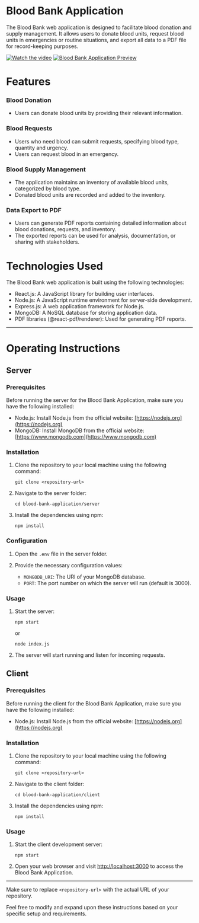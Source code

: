 # Blood Bank Application
The Blood Bank web application is designed to facilitate blood donation and supply management. It allows users to donate blood units, request blood units in emergencies or routine situations, and export all data to a PDF file for record-keeping purposes.

[![Watch the video](https://img.youtube.com/vi/f-PpMsrrtIk/maxresdefault.jpg)](https://www.youtube.com/watch?v=f-PpMsrrtIk)
[![Blood Bank Application Preview](https://img.youtube.com/vi/VIDEO_ID_HERE/maxresdefault.jpg)](https://www.youtube.com/watch?v=VIDEO_ID_HERE)



# Features

### Blood Donation

  * Users can donate blood units by providing their relevant information.

 ### Blood Requests

  * Users who need blood can submit requests, specifying blood type, quantity and urgency.
  * Users can request blood in an emergency.

 ### Blood Supply Management
 
  * The application maintains an inventory of available blood units, categorized by blood type.
  * Donated blood units are recorded and added to the inventory.

 ### Data Export to PDF

  * Users can generate PDF reports containing detailed information about blood donations, requests, and inventory.
  * The exported reports can be used for analysis, documentation, or sharing with stakeholders.

# Technologies Used
 The Blood Bank web application is built using the following technologies:

  * React.js: A JavaScript library for building user interfaces.
  * Node.js: A JavaScript runtime environment for server-side development.
  * Express.js: A web application framework for Node.js.
  * MongoDB: A NoSQL database for storing application data.
  * PDF libraries (@react-pdf/renderer): Used for generating PDF reports.

---

# Operating Instructions

## Server

### Prerequisites
Before running the server for the Blood Bank Application, make sure you have the following installed:

- Node.js: Install Node.js from the official website: [https://nodejs.org](https://nodejs.org)
- MongoDB: Install MongoDB from the official website: [https://www.mongodb.com](https://www.mongodb.com)

### Installation
1. Clone the repository to your local machine using the following command:
   ```
   git clone <repository-url>
   ```

2. Navigate to the server folder:
   ```
   cd blood-bank-application/server
   ```

3. Install the dependencies using npm:
   ```
   npm install
   ```

### Configuration
1. Open the `.env` file in the server folder.

2. Provide the necessary configuration values:
   - `MONGODB_URI`: The URI of your MongoDB database.
   - `PORT`: The port number on which the server will run (default is 3000).

### Usage
1. Start the server:
   ```
   npm start
   ```
   or
   ```
   node index.js
   ```

2. The server will start running and listen for incoming requests.

## Client

### Prerequisites
Before running the client for the Blood Bank Application, make sure you have the following installed:

- Node.js: Install Node.js from the official website: [https://nodejs.org](https://nodejs.org)

### Installation
1. Clone the repository to your local machine using the following command:
   ```
   git clone <repository-url>
   ```

2. Navigate to the client folder:
   ```
   cd blood-bank-application/client
   ```

3. Install the dependencies using npm:
   ```
   npm install
   ```

### Usage
1. Start the client development server:
   ```
   npm start
   ```

2. Open your web browser and visit [http://localhost:3000](http://localhost:3000) to access the Blood Bank Application.

---

Make sure to replace `<repository-url>` with the actual URL of your repository.

Feel free to modify and expand upon these instructions based on your specific setup and requirements.
